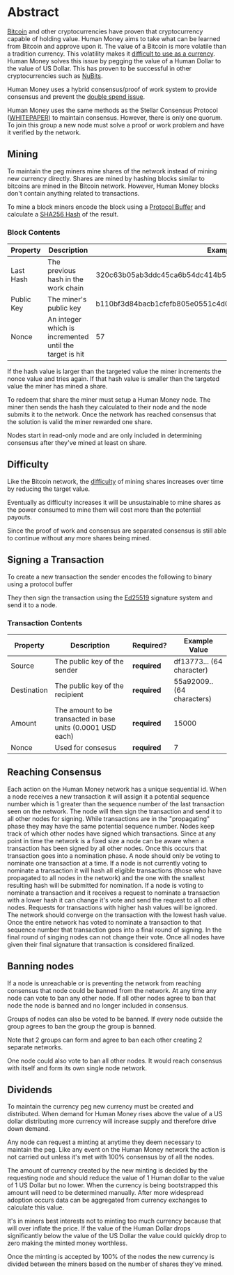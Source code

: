 # Abstract

[Bitcoin](https://bitcoin.org/en/) and other cryptocurrencies have
proven that cryptocurrency capable of holding value. Human Money aims to take
what can be learned from Bitcoin and approve upon it. The value of a Bitcoin is
more volatile than a tradition currency. This volatility makes it [difficult to
use as a currency](http://online.wsj.com/public/resources/documents/NBER.pdf). Human Money solves this issue by pegging the value of a Human
Dollar to the value of US Dollar. This has proven to be successful in other
cryptocurrencies such as [NuBits](https://nubits.com/). 

Human Money uses a hybrid consensus/proof of work system to provide consensus
and prevent the [double spend issue](https://en.bitcoin.it/wiki/Proof_of_Stake).

Human Money uses the same methods as the Stellar Consensus Protocol
([WHITEPAPER](https://www.stellar.org/papers/stellar-consensus-protocol.pdf)) to
maintain consensus. However, there is only one
quorum.  To join this group a new node must solve a proof or work problem and have it
verified by the network.

## Mining

To maintain the peg miners mine shares of the network instead of mining new
currency directly. Shares are mined by hashing blocks similar to bitcoins are
mined in the Bitcoin network. However, Human Money blocks don't contain anything
related to transactions.

To mine a block miners encode the block using a  [Protocol
Buffer](https://developers.google.com/protocol-buffers/?hl=en) and calculate a
[SHA256 Hash](https://en.wikipedia.org/wiki/SHA-2) of the result.

### Block Contents

Property |  Description | Example Value
---------|---------------|--------------
Last Hash | The previous hash in the work chain | 320c63b05ab3ddc45ca6b54dc414b56a2ed64fac
Public Key | The miner's public key | b110bf3d84bacb1cfefb805e0551c4d0c470276836147ad8f5311ea34b790c3b
Nonce | An integer which is incremented until the target is hit | 57

If the hash value is larger than the targeted value the miner increments the
nonce value and tries again. If that hash value is smaller than the targeted
value the miner has mined a share.


To redeem that share the miner must setup a Human Money node. The miner then
sends the hash they calculated to their node and the node submits it to the
network. Once the network has reached consensus that the solution is valid the
miner rewarded one share.

Nodes start in read-only mode and are only included in determining consensus
after they've mined at least on share.

## Difficulty

Like the Bitcoin network, the [difficulty](https://en.bitcoin.it/wiki/Difficulty) of mining shares increases over time by reducing the target value.

Eventually as difficulty increases it will be unsustainable to mine shares
as the power consumed to mine them will cost more than the potential payouts.

Since the proof of work and consensus are separated consensus is still
able to continue without any more shares being mined.

## Signing a Transaction

To create a new transaction the sender encodes the following to binary using a
protocol buffer

They then sign the transaction using the [Ed25519](https://ed25519.cr.yp.to/)
signature system and send it to a node.


### Transaction Contents
Property |  Description | Required?| Example Value
---------|--------------|----------|--------------
Source | The public key of the sender | __required__ | df13773... (64 character)
Destination | The public key of the recipient | __required__ | 55a92009.. (64 characters)
Amount | The amount to be transacted in base units (0.0001 USD each) | __required__ | 15000 |
Nonce | Used for consesus | __required__ | 7 |


## Reaching Consensus

Each action on the Human Money network has a unique sequential id.  When a node
receives a new transaction it will assign it a potential sequence number which
is 1 greater than the sequence number of the last transaction seen on the
network.
The node will then sign the transaction and send it to all other nodes for
signing. While transactions are in the "propagating" phase they may have the
same potential sequence number. Nodes keep track of which other nodes have
signed which transactions. Since at any point in time the network is a fixed
size a node can be aware when a transaction has been signed by all other nodes.
Once this occurs that transaction goes into a nomination phase. A node should
only be voting to nominate one transaction at a time. If a node is not currently
voting to nominate a transaction it will hash all eligible transactions (those
who have propagated to all nodes in the network) and the one with the snallest
resulting hash will be submitted for nomination. If a node is voting to nominate
a transaction and it receives a request to nominate a transaction with a lower
hash it can change it's vote and send the request to all other nodes. Requests
for transactions with higher hash values will be ignored. The network should
converge on the transaction with the lowest hash value. Once the entire network
has voted to nominate a transaction to that sequence number that transaction
goes into a final round of signing. In the final round of singing nodes can not
change their vote. Once all nodes have given their final signature that
transaction is considered finalized.

## Banning nodes

If a node is unreachable or is preventing the network from reaching consensus
that node could be banned from the network. At any time any node can vote to ban
any other node. If all other nodes agree to ban that node the node is banned
and no longer included in consensus.

Groups of nodes can also be voted to be banned. If every node outside the group
agrees to ban the group the group is banned.

Note that 2 groups can form and agree to ban each other creating 2 separate networks. 

One node could also vote to ban all other nodes. It would reach consensus with
itself and form its own single node network.


## Dividends

To maintain the currency peg new currency must be created and distributed. When
demand for Human Money rises above the value of a US dollar distributing more
currency will increase supply and therefore drive down demand.

Any node can request a minting at anytime they deem necessary to maintain the
peg. Like any event on the Human Money network the action is not carried out
unless it's met with 100% consensus by of all the nodes.

The amount of currency created by the new minting is decided by the requesting
node and should reduce the value of 1 Human dollar to the value of 1 US Dollar
but no lower. When the currency is being bootstrapped this amount will need to
be determined manually.  After more widespread adoption occurs data can be
aggregated from currency exchanges to calculate this value.

It's in miners best interests not to minting too much currency because that will
over inflate the price.  If the value of the Human Dollar drops significantly
below the value of the US Dollar the value could quickly drop to zero making the
minted money worthless.

Once the minting is accepted by 100% of the nodes the new currency is
divided between the miners based on the number of shares they've mined.
